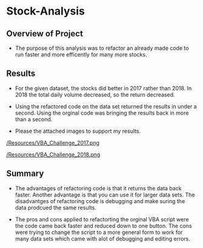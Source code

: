 # Stock-Analysis

## Overview of Project 
- The purpose of this analysis was to refactor an already made code to run faster and more efficently for many more stocks.

## Results
 - For the given dataset, the stocks did better in 2017 rather than 2018. In 2018 the total daily volume decreased, so the return decreased. 

 - Using the refactored code on the data set returned the results in under a second. Using the orginal code was bringing the results back in more than a second.

 - Please the attached images to support my results. 

[/Resources/VBA_Challenge_2017.png](https://github.com/kailaperson/Stock-Analysis/blob/main/Resources/VBA_Challenge_2017.png)
 
 [/Resources/VBA_Challenge_2018.png](https://github.com/kailaperson/Stock-Analysis/blob/main/Resources/VBA_Challenge_2018.png) 

## Summary 
- The advantages of refactoring  code is that it returns the data back faster. Another advantage is that you can use it for larger data sets. The disadvantges of refactoring code is  debugging and make suring the data prodcued the same results. 

- The pros and cons applied to refactorting the orginal VBA script were the code came back faster and reduced down to one button. The cons were trying to change the script to a more general form to work for many data sets which came with alot of debugging and editing errors. 



